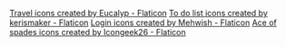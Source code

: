 <a href="https://www.flaticon.com/free-icons/travel" title="travel icons">Travel icons created by Eucalyp - Flaticon</a>
<a href="https://www.flaticon.com/free-icons/to-do-list" title="to do list icons">To do list icons created by kerismaker - Flaticon</a>
<a href="https://www.flaticon.com/free-icons/login" title="login icons">Login icons created by Mehwish - Flaticon</a>
<a href="https://www.flaticon.com/free-icons/ace-of-spades" title="ace of spades icons">Ace of spades icons created by Icongeek26 - Flaticon</a>

